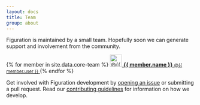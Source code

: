 ```yaml
---
layout: docs
title: Team
group: about
---
```


Figuration is maintained by a small team. Hopefully soon we can generate support and involvement from the community.

<div class="list list-spaced list-ruled">
    {% for member in site.data.core-team %}
        <a class="list-item list-item-action d-flex flex-items-center" href="https://github.com/{{ member.user }}">
            <img src="https://github.com/{{ member.user }}.png" alt="@{{ member.user }}" width="32" height="32" class="radius me-0_5">
            <strong class="me-0_25">{{ member.name }}</strong>
            <small>@{{ member.user }}</small>
        </a>
    {% endfor %}
</div>

Get involved with Figuration development by [opening an issue](https://github.com/cast-org/figuration/issues/new) or submitting a pull request. Read our [contributing guidelines](https://github.com/cast-org/figuration/blob/master/CONTRIBUTING.md) for information on how we develop.
